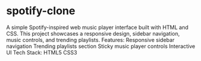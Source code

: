 # spotify-clone
A simple Spotify-inspired web music player interface built with HTML and CSS. This project showcases a responsive design, sidebar navigation, music controls, and trending playlists.  Features:  Responsive sidebar navigation Trending playlists section Sticky music player controls Interactive UI Tech Stack:  HTML5 CSS3
